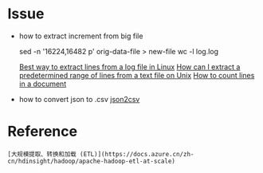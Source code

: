# Issue

  - how to extract increment from big file
  
    sed -n '16224,16482 p' orig-data-file > new-file
	wc -l log.log
	
    [Best way to extract lines from a log file in Linux](https://www.unix.com/shell-programming-and-scripting/235133-extract-data-log-file-specified-range-time.html)
    [How can I extract a predetermined range of lines from a text file on Unix](https://stackoverflow.com/questions/83329/how-can-i-extract-a-predetermined-range-of-lines-from-a-text-file-on-unix)
	[How to count lines in a document](https://stackoverflow.com/questions/3137094/how-to-count-lines-in-a-document)
	
  - how to convert json to .csv
    [json2csv](https://github.com/zeMirco/json2csv)
	
# Reference
	
	[大规模提取、转换和加载 (ETL)](https://docs.azure.cn/zh-cn/hdinsight/hadoop/apache-hadoop-etl-at-scale)